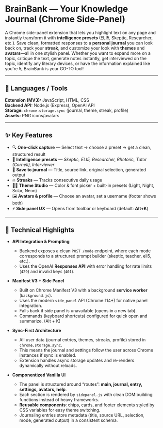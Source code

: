 # BrainBank — Your Knowledge Journal (Chrome Side-Panel)

A Chrome side-panel extension that lets you highlight text on any page and instantly transform it with **intelligence presets** (ELI5, Skeptic, Researcher, etc.). Save clean, formatted responses to a **personal journal** you can look back on, track your **streak**, and customize your look with **themes** and **avatars**—all in one stylish panel. Whether you want to expand more on a topic, critique the text, generate notes instantly, get interviewed on the topic, identify any literary devices, or have the information explained like you're 5, BrainBank is your GO-TO tool!

---

## 🧰 Languages / Tools

**Extension (MV3):** JavaScript, HTML, CSS  
**Backend API:** Node.js (Express), OpenAI API  
**Storage:** `chrome.storage.sync` (journal, theme, streak, profile)  
**Assets:** PNG icons/avatars

---

## ✨ Key Features

- 🔍 **One-click capture** — Select text → choose a preset → get a clean, structured result
- 🧠 **Intelligence presets** — *Skeptic, ELI5, Researcher, Rhetoric, Tutor (Cornell), Interviewer*
- 💾 **Save to journal** — Title, source link, original selection, generated output
- 🔥 **Streaks** — Tracks consecutive daily usage
- 🧑‍🎨 **Theme Studio** — Color & font picker + built-in presets (Light, Night, Solar, Neon)
- 🖼️ **Avatars & profile** — Choose an avatar, set a username (footer shows both)
- ⚡ **Side panel UX** — Opens from toolbar or keyboard (default: **Alt+K**)

---

## 🧩 Technical Highlights

- **API Integration & Prompting**  
  - Backend exposes a clean `POST /mode` endpoint, where each mode corresponds to a structured prompt builder (skeptic, teacher, eli5, etc.).  
  - Uses the OpenAI **Responses API** with error handling for rate limits (`429`) and invalid keys (`401`).  

- **Manifest V3 + Side Panel**  
  - Built on Chrome Manifest V3 with a background **service worker** (`background.js`).  
  - Uses the modern `side_panel` API (Chrome 114+) for native panel integration.  
  - Falls back if side panel is unavailable (opens in a new tab).  
  - Commands (keyboard shortcuts) configured for quick open and summarize. (Alt + K)

- **Sync-First Architecture**  
  - All user data (journal entries, themes, streaks, profile) stored in `chrome.storage.sync`.  
  - This means the journal and settings follow the user across Chrome instances if sync is enabled.  
  - Extension handles async storage updates and re-renders dynamically without reloads.

- **Componentized Vanilla UI**  
  - The panel is structured around “routes”: **main, journal, entry, settings, avatars, help**.  
  - Each section is rendered by `sidepanel.js` with clean DOM building functions instead of heavy frameworks.  
  - **Reusable components**: chips, cards, and footer elements styled by CSS variables for easy theme switching.  
  - Journaling entries store metadata (title, source URL, selection, mode, generated output) in a consistent schema.

